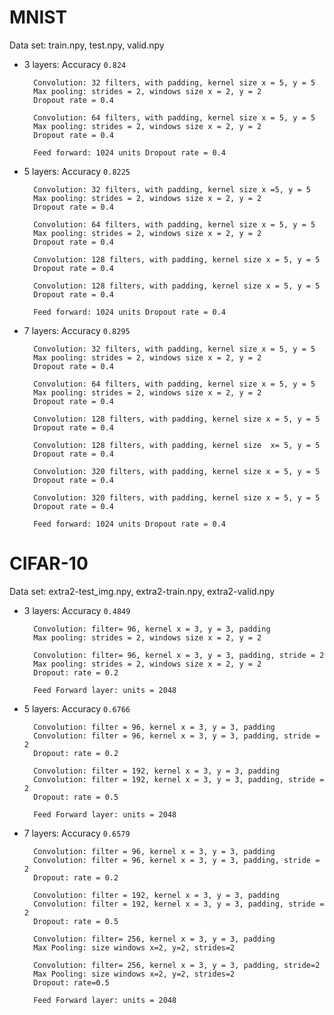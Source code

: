 # MNIST

Data set: train.npy, test.npy, valid.npy

* 3 layers: Accuracy `0.824`

		Convolution: 32 filters, with padding, kernel size x = 5, y = 5
		Max pooling: strides = 2, windows size x = 2, y = 2
		Dropout rate = 0.4
		
		Convolution: 64 filters, with padding, kernel size x = 5, y = 5
		Max pooling: strides = 2, windows size x = 2, y = 2
		Dropout rate = 0.4
		
		Feed forward: 1024 units Dropout rate = 0.4
		
* 5 layers: Accuracy `0.8225`

		Convolution: 32 filters, with padding, kernel size x =5, y = 5
		Max pooling: strides = 2, windows size x = 2, y = 2
		Dropout rate = 0.4
		
		Convolution: 64 filters, with padding, kernel size x = 5, y = 5
		Max pooling: strides = 2, windows size x = 2, y = 2
		Dropout rate = 0.4
		
		Convolution: 128 filters, with padding, kernel size x = 5, y = 5
		Dropout rate = 0.4
		
		Convolution: 128 filters, with padding, kernel size x = 5, y = 5
		Dropout rate = 0.4
		
		Feed forward: 1024 units Dropout rate = 0.4
		
* 7 layers: Accuracy `0.8295`

		Convolution: 32 filters, with padding, kernel size x = 5, y = 5
		Max pooling: strides = 2, windows size x = 2, y = 2
		Dropout rate = 0.4
		
		Convolution: 64 filters, with padding, kernel size x = 5, y = 5
		Max pooling: strides = 2, windows size x = 2, y = 2
		Dropout rate = 0.4
		
		Convolution: 128 filters, with padding, kernel size x = 5, y = 5
		Dropout rate = 0.4
		
		Convolution: 128 filters, with padding, kernel size  x= 5, y = 5
		Dropout rate = 0.4
		
		Convolution: 320 filters, with padding, kernel size x = 5, y = 5
		Dropout rate = 0.4
		
		Convolution: 320 filters, with padding, kernel size x = 5, y = 5
		Dropout rate = 0.4
		
		Feed forward: 1024 units Dropout rate = 0.4


# CIFAR-10

Data set: extra2-test_img.npy, extra2-train.npy, extra2-valid.npy

* 3 layers: Accuracy `0.4849`

		Convolution: filter= 96, kernel x = 3, y = 3, padding
		Max pooling: strides = 2, windows size x = 2, y = 2
		
		Convolution: filter= 96, kernel x = 3, y = 3, padding, stride = 2
		Max pooling: strides = 2, windows size x = 2, y = 2
		Dropout: rate = 0.2

		Feed Forward layer: units = 2048
		
* 5 layers: Accuracy `0.6766`

		Convolution: filter = 96, kernel x = 3, y = 3, padding
		Convolution: filter = 96, kernel x = 3, y = 3, padding, stride = 2
		Dropout: rate = 0.2
		
		Convolution: filter = 192, kernel x = 3, y = 3, padding
		Convolution: filter = 192, kernel x = 3, y = 3, padding, stride = 2
		Dropout: rate = 0.5

		Feed Forward layer: units = 2048
		
		
* 7 layers: Accuracy `0.6579`

		Convolution: filter = 96, kernel x = 3, y = 3, padding
		Convolution: filter = 96, kernel x = 3, y = 3, padding, stride = 2
		Dropout: rate = 0.2
		
		Convolution: filter = 192, kernel x = 3, y = 3, padding
		Convolution: filter = 192, kernel x = 3, y = 3, padding, stride = 2
		Dropout: rate = 0.5
		
		Convolution: filter= 256, kernel x = 3, y = 3, padding
		Max Pooling: size windows x=2, y=2, strides=2
		
		Convolution: filter= 256, kernel x = 3, y = 3, padding, stride=2
		Max Pooling: size windows x=2, y=2, strides=2
		Dropout: rate=0.5

		Feed Forward layer: units = 2048
